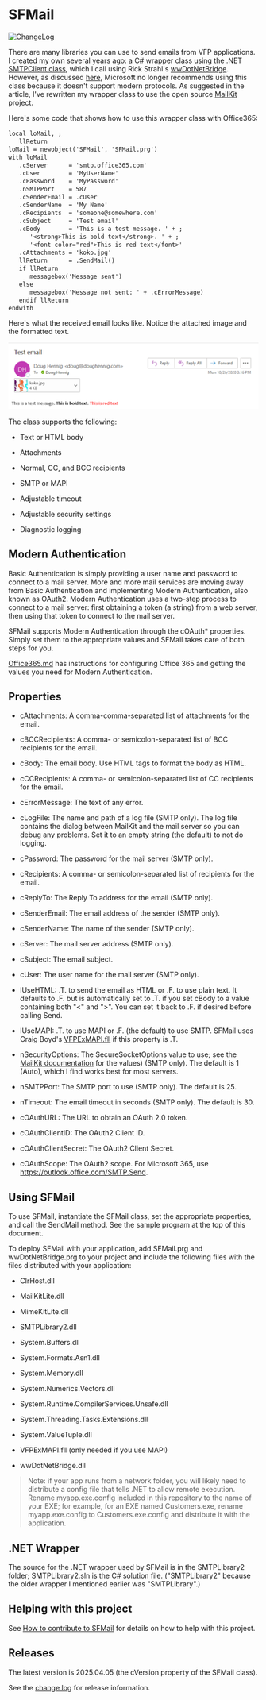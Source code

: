 # SFMail

[![ChangeLog](https://img.shields.io/github/last-commit/DougHennig/SFMail?path=ChangeLog.md&label=Latest%20Release)](ChangeLog.md)

There are many libraries you can use to send emails from VFP applications. I created my own several years ago: a C# wrapper class using the .NET <a href="https://docs.microsoft.com/en-us/dotnet/api/system.net.mail.smtpclient?view=netcore-3.1" target="_blank">SMTPClient class</a>, which I call using Rick Strahl's <a href="https://github.com/RickStrahl/wwDotnetBridge" target="_blank">wwDotNetBridge</a>. However, as discussed <a href="https://www.infoq.com/news/2017/04/MailKit-MimeKit-Official/" target="_blank">here</a>, Microsoft no longer recommends using this class because it doesn't support modern protocols. As suggested in the article, I've rewritten my wrapper class to use the open source <a href="https://github.com/jstedfast/MailKit" target="_blank">MailKit</a> project.

Here's some code that shows how to use this wrapper class with Office365:

```FoxPro
local loMail, ;
   llReturn
loMail = newobject('SFMail', 'SFMail.prg')
with loMail
   .cServer      = 'smtp.office365.com'
   .cUser        = 'MyUserName'
   .cPassword    = 'MyPassword'
   .nSMTPPort    = 587
   .cSenderEmail = .cUser
   .cSenderName  = 'My Name'
   .cRecipients  = 'someone@somewhere.com'
   .cSubject     = 'Test email'
   .cBody        = 'This is a test message. ' + ;
      '<strong>This is bold text</strong>. ' + ;
      '<font color="red">This is red text</font>'
   .cAttachments = 'koko.jpg'
   llReturn      = .SendMail()
   if llReturn
      messagebox('Message sent')
   else
      messagebox('Message not sent: ' + .cErrorMessage)
   endif llReturn
endwith
```

Here's what the received email looks like. Notice the attached image and the formatted text.

![](docs/sfmail.png)

The class supports the following:

* Text or HTML body

* Attachments

* Normal, CC, and BCC recipients

* SMTP or MAPI

* Adjustable timeout

* Adjustable security settings

* Diagnostic logging

## Modern Authentication

Basic Authentication is simply providing a user name and password to connect to a mail server. More and more mail services are moving away from Basic Authentication and implementing Modern Authentication, also known as OAuth2. Modern Authentication uses a two-step process to connect to a mail server: first obtaining a token (a string) from a web server, then using that token to connect to the mail server.

SFMail supports Modern Authentication through the cOAuth* properties. Simply set them to the appropriate values and SFMail takes care of both steps for you.

<a href="ModernAuth/Office365.md" target="_blank">Office365.md</a> has instructions for configuring Office 365 and getting the values you need for Modern Authentication.

## Properties

* cAttachments: A comma-comma-separated list of attachments for the email.

* cBCCRecipients: A comma- or semicolon-separated list of BCC recipients for the email.

* cBody: The email body. Use HTML tags to format the body as HTML.

* cCCRecipients: A comma- or semicolon-separated list of CC recipients for the email.

* cErrorMessage: The text of any error.

* cLogFile: The name and path of a log file (SMTP only). The log file contains the dialog between MailKit and the mail server so you can debug any problems. Set it to an empty string (the default) to not do logging.

* cPassword: The password for the mail server (SMTP only).

* cRecipients: A comma- or semicolon-separated list of recipients for the email.

* cReplyTo: The Reply To address for the email (SMTP only).

* cSenderEmail: The email address of the sender (SMTP only).

* cSenderName: The name of the sender (SMTP only).

* cServer: The mail server address (SMTP only).

* cSubject: The email subject.

* cUser: The user name for the mail server (SMTP only).

* lUseHTML: .T. to send the email as HTML or .F. to use plain text. It defaults to .F. but is automatically set to .T. if you set cBody to a value containing both "<" and ">". You can set it back to .F. if desired before calling Send.

* lUseMAPI: .T. to use MAPI or .F. (the default) to use SMTP. SFMail uses Craig Boyd's <a href="https://www.sweetpotatosoftware.com/blog/index.php/2007/06/09/updated-visual-foxpro-extended-mapi-fll/" target="_blank">VFPExMAPI.fll</a> if this property is .T.

* nSecurityOptions: The SecureSocketOptions value to use; see the <a href="http://www.mimekit.net/docs/html/T_MailKit_Security_SecureSocketOptions.htm" target="_blank">MailKit documentation</a> for the values) (SMTP only). The default is 1 (Auto), which I find works best for most servers.

* nSMTPPort: The SMTP port to use (SMTP only). The default is 25.

* nTimeout: The email timeout in seconds (SMTP only). The default is 30.

* cOAuthURL: The URL to obtain an OAuth 2.0 token.

* cOAuthClientID: The OAuth2 Client ID.

* cOAuthClientSecret: The OAuth2 Client Secret.

* cOAuthScope: The OAuth2 scope. For Microsoft 365, use https://outlook.office.com/SMTP.Send.

## Using SFMail

To use SFMail, instantiate the SFMail class, set the appropriate properties, and call the SendMail method. See the sample program at the top of this document.

To deploy SFMail with your application, add SFMail.prg and wwDotNetBridge.prg to your project and include the following files with the files distributed with your application:

* ClrHost.dll

* MailKitLite.dll

* MimeKitLite.dll

* SMTPLibrary2.dll

* System.Buffers.dll

* System.Formats.Asn1.dll

* System.Memory.dll

* System.Numerics.Vectors.dll

* System.Runtime.CompilerServices.Unsafe.dll

* System.Threading.Tasks.Extensions.dll

* System.ValueTuple.dll

* VFPExMAPI.fll (only needed if you use MAPI)

* wwDotNetBridge.dll

> Note: if your app runs from a network folder, you will likely need to distribute a config file that tells .NET to allow remote execution. Rename myapp.exe.config included in this repository to the name of your EXE; for example, for an EXE named Customers.exe, rename myapp.exe.config to Customers.exe.config and distribute it with the application.

## .NET Wrapper

The source for the .NET wrapper used by SFMail is in the SMTPLibrary2 folder; SMTPLibrary2.sln is the C# solution file. ("SMTPLibrary2" because the older wrapper I mentioned earlier was "SMTPLibrary".)

## Helping with this project

See [How to contribute to SFMail](.github/CONTRIBUTING.md) for details on how to help with this project.

## Releases

The latest version is 2025.04.05 (the cVersion property of the SFMail class).

See the [change log](ChangeLog.md) for release information.
